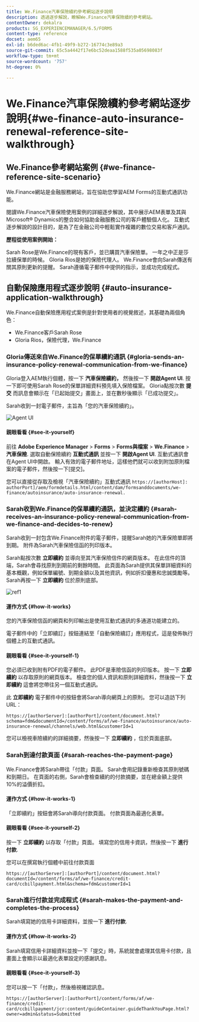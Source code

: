 ```yaml
---
title: We.Finance汽車保險續約參考網站逐步說明
description: 透過逐步解說，瞭解We.Finance汽車保險續約參考網站。
contentOwner: dekalra
products: SG_EXPERIENCEMANAGER/6.5/FORMS
content-type: reference
docset: aem65
exl-id: b6ded6ac-4fb1-49f9-b272-16774c3e89a3
source-git-commit: 65c5a4442f17e6bc52deaa1588f535a05698083f
workflow-type: tm+mt
source-wordcount: '757'
ht-degree: 0%

---
```


# We.Finance汽車保險續約參考網站逐步說明{#we-finance-auto-insurance-renewal-reference-site-walkthrough}

## We.Finance參考網站案例  {#we-finance-reference-site-scenario}

We.Finance網站是金融服務網站，旨在協助您學習AEM Forms的互動式通訊功能。

閱讀We.Finance汽車保險使用案例的詳細逐步解說，其中展示AEM表單及其與Microsoft® Dynamics的整合如何協助金融服務公司的客戶體驗個人化。 互動式逐步解說的設計目的，是為了在金融公司中輕鬆實作複雜的數位交易和客戶通訊。

**歷程從使用案例開始：**

Sarah Rose是We.Finance的現有客戶，並已購買汽車保險單。 一年之中正是莎拉續保單的時候。 Gloria Rios是她的保險代理人。 We.Finance會向Sarah傳送有關其原則更新的提醒。 Sarah遵循電子郵件中提供的指示，並成功完成程式。

## 自動保險應用程式逐步說明 {#auto-insurance-application-walkthrough}

We.Finance自動保險應用程式案例是針對使用者的視覺敘述，其基礎為兩個角色：

* We.Finance客戶Sarah Rose
* Gloria Rios，保險代理，We.Finance

### Gloria傳送來自We.Finance的保單續約通訊 {#gloria-sends-an-insurance-policy-renewal-communication-from-we-finance}

Gloria登入AEM執行個體，按一下 **汽車保險續約，** 然後按一下 **開啟Agent UI**. 按一下即可使用Sarah Rose的保單詳細資料預先填入保險檔案。 Gloria點按次數 **提交** 而訊息會顯示在「已起始提交」畫面上，並在數秒後顯示「已成功提交」。

Sarah收到一封電子郵件，主旨為「您的汽車保險續約」。

![Agent UI](assets/agent_ui_email_new.png)

#### 親眼看看 {#see-it-yourself}

前往 **Adobe Experience Manager** > **Forms** > **Forms與檔案** > **We.Finance** > **汽車保險**. 選取自動保險續約 **互動式通訊** 並按一下 **開啟Agent UI**. 互動式通訊會在Agent UI中開啟。 輸入有效的電子郵件地址，這樣他們就可以收到附加原則檔案的電子郵件，然後按一下[提交]。

您可以直接從存取及檢視「汽車保險續約」互動式通訊 `https://[authorHost]: authorPort]/aem/formdetails.html/content/dam/formsanddocuments/we-finance/autoinsurance/auto-insurance-renewal.`

### Sarah收到We.Finance的保單續約通訊，並決定續約 {#sarah-receives-an-insurance-policy-renewal-communication-from-we-finance-and-decides-to-renew}

Sarah收到一封包含We.Finance附件的電子郵件，提醒Sarah她的汽車保險單即將到期。 附件為Sarah汽車保險信函的列印版本。

Sarah點按次數 **立即續約** 並導向至其汽車保險信件的網頁版本。 在此信件的頂端，Sarah會尋找原則到期前的剩餘時間。 此頁面為Sarah提供其保單詳細資料的基本概觀，例如保單編號、到期金額以及其他資訊，例如折扣優惠和忠誠獎勵等。 Sarah再按一下 **立即續約** 位於原則底部。

![ref1](assets/ref1.png)

#### 運作方式 {#how-it-works}

您的汽車保險信函的網頁和列印輸出是使用互動式通訊的多通道功能建立的。

電子郵件中的「立即續訂」按鈕連結至「自動保險續訂」應用程式，這是發佈執行個體上的互動式通訊。

#### 親眼看看 {#see-it-yourself-1}

您必須已收到附有PDF的電子郵件。 此PDF是車險信函的列印版本。 按一下 **立即續約** 以存取原則的網頁版本。 檢查您的個人資訊和原則詳細資料，然後按一下 **立即續約** 這會將您帶往另一個互動式通訊。

此 **立即續約** 電子郵件中的按鈕會將Sarah導向網頁上的原則。 您可以造訪下列URL：

`https://[authorServer]:[authorPort]/content/document.html?schema=fdm&documentId=/content/forms/af/we-finance/autoinsurance/auto-insurance-renewal/channels/web.html&customerId=1`

您可以檢視車險續約的詳細摘要，然後按一下 **立即續約** ，位於頁面底部。

### Sarah到達付款頁面 {#sarah-reaches-the-payment-page}

We.Finance會將Sarah帶往「付款」頁面。 Sarah會用記錄重新檢查其原則號碼和到期日。 在頁面的右側，Sarah會檢查續約的付款摘要，並在總金額上提供10%的溢價折扣。

#### 運作方式 {#how-it-works-1}

「立即續約」按鈕會將Sarah導向付款頁面。 付款頁面為最適化表單。

#### 親眼看看 {#see-it-yourself-2}

按一下 **立即續約** 以存取「付款」頁面。 填寫您的信用卡資訊，然後按一下 **進行付款**.

您可以在撰寫執行個體中前往付款頁面

`https://[authorServer]:[authorPort]/content/document.html?documentId=/content/forms/af/we-finance/credit-card/ccbillpayment.html&schema=fdm&customerId=1`

### Sarah進行付款並完成程式 {#sarah-makes-the-payment-and-completes-the-process}

Sarah填寫她的信用卡詳細資料，並按一下 **進行付款**.

#### 運作方式 {#how-it-works-2}

Sarah填寫信用卡詳細資料並按一下「提交」時，系統就會處理其信用卡付款，且畫面上會顯示以最適化表單設定的感謝訊息。

#### 親眼看看 {#see-it-yourself-3}

您可以按一下「付款」，然後檢視確認訊息。

`https://[authorServer]:[authorPort]/content/forms/af/we-finance/credit-card/ccbillpayment/jcr:content/guideContainer.guideThankYouPage.html?owner=admin&status=Submitted`
